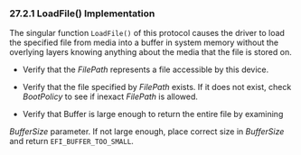 <!--- @file
  27.2.1 LoadFile() Implementation

  Copyright (c) 2012-2018, Intel Corporation. All rights reserved.<BR>

  Redistribution and use in source (original document form) and 'compiled'
  forms (converted to PDF, epub, HTML and other formats) with or without
  modification, are permitted provided that the following conditions are met:

  1) Redistributions of source code (original document form) must retain the
     above copyright notice, this list of conditions and the following
     disclaimer as the first lines of this file unmodified.

  2) Redistributions in compiled form (transformed to other DTDs, converted to
     PDF, epub, HTML and other formats) must reproduce the above copyright
     notice, this list of conditions and the following disclaimer in the
     documentation and/or other materials provided with the distribution.

  THIS DOCUMENTATION IS PROVIDED BY TIANOCORE PROJECT "AS IS" AND ANY EXPRESS OR
  IMPLIED WARRANTIES, INCLUDING, BUT NOT LIMITED TO, THE IMPLIED WARRANTIES OF
  MERCHANTABILITY AND FITNESS FOR A PARTICULAR PURPOSE ARE DISCLAIMED. IN NO
  EVENT SHALL TIANOCORE PROJECT  BE LIABLE FOR ANY DIRECT, INDIRECT, INCIDENTAL,
  SPECIAL, EXEMPLARY, OR CONSEQUENTIAL DAMAGES (INCLUDING, BUT NOT LIMITED TO,
  PROCUREMENT OF SUBSTITUTE GOODS OR SERVICES; LOSS OF USE, DATA, OR PROFITS;
  OR BUSINESS INTERRUPTION) HOWEVER CAUSED AND ON ANY THEORY OF LIABILITY,
  WHETHER IN CONTRACT, STRICT LIABILITY, OR TORT (INCLUDING NEGLIGENCE OR
  OTHERWISE) ARISING IN ANY WAY OUT OF THE USE OF THIS DOCUMENTATION, EVEN IF
  ADVISED OF THE POSSIBILITY OF SUCH DAMAGE.

-->

### 27.2.1 LoadFile() Implementation

The singular function `LoadFile()` of this protocol causes the driver to load
the specified file from media into a buffer in system memory without the
overlying layers knowing anything about the media that the file is stored on.

* Verify that the _FilePath_ represents a file accessible by this device.

* Verify that the file specified by _FilePath_ exists. If it does not exist,
  check _BootPolicy_ to see if inexact _FilePath_ is allowed.

* Verify that Buffer is large enough to return the entire file by examining

_BufferSize_ parameter. If not large enough, place correct size in _BufferSize_
and return `EFI_BUFFER_TOO_SMALL`.
